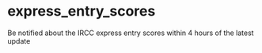 # express_entry_scores
Be notified about the IRCC express entry scores within 4 hours of the latest update
